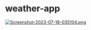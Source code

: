 # weather-app


[![Screenshot-2023-07-18-035104.png](https://i.postimg.cc/D0tR4QNh/Screenshot-2023-07-18-035104.png)](https://postimg.cc/zHFx9h52)

